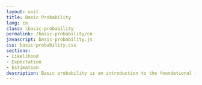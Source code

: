 ```yaml
---
layout: unit
title: Basic Probability
lang: cn
class: \basic-probability
permalink: /basic-probability/cn
javascript: basic-probability.js
css: basic-probability.css
sections:
- Likelihood
- Expectation
- Estimation
description: Basic probability is an introduction to the foundational ideas in probability theory.
---
```



